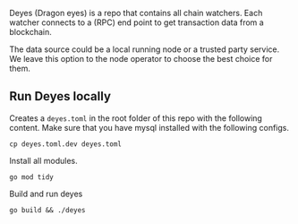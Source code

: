 Deyes (Dragon eyes) is a repo that contains all chain watchers. Each watcher connects to a (RPC) end point to get transaction data from a blockchain.

The data source could be a local running node or a trusted party service. We leave this option to the node operator to choose the best choice for them.

## Run Deyes locally

Creates a `deyes.toml` in the root folder of this repo with the following content. Make sure that you have mysql installed with the following configs.

`cp deyes.toml.dev deyes.toml`

Install all modules.
```
go mod tidy
```

Build and run deyes

```
go build && ./deyes
```
